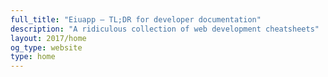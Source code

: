 ```yaml
---
full_title: "Eiuapp — TL;DR for developer documentation"
description: "A ridiculous collection of web development cheatsheets"
layout: 2017/home
og_type: website
type: home
---
```

